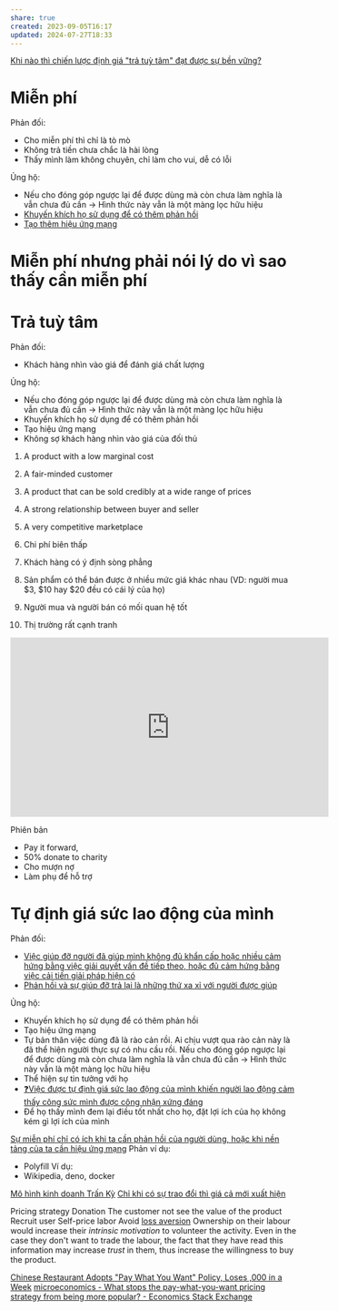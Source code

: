 ```yaml
---
share: true
created: 2023-09-05T16:17
updated: 2024-07-27T18:33
---
```

[Khi nào thì chiến lược định giá "trả tuỳ tâm" đạt được sự bền vững?](M%C3%B4%20h%C3%ACnh%20kinh%20doanh%20c%E1%BB%A7a%20c%C3%A1c%20bu%E1%BB%95i%20%C4%91%C3%A1p%20%E1%BB%A9ng%20nhu%20c%E1%BA%A7u%20h%E1%BB%8Dc%20c%C3%A1ch%20s%E1%BB%AD%20d%E1%BB%A5ng%20c%C3%B4ng%20c%E1%BB%A5%20v%C3%A0%20t%C6%B0%20duy%20l%E1%BA%ADp%20tr%C3%ACnh.md)
# Miễn phí
Phản đối:
- Cho miễn phí thì chỉ là tò mò
- Không trả tiền chưa chắc là hài lòng
- Thấy mình làm không chuyên, chỉ làm cho vui, dễ có lỗi

Ủng hộ:
- Nếu cho đóng góp ngược lại để được dùng mà còn chưa làm nghĩa là vẫn chưa đủ cần → Hình thức này vẫn là một màng lọc hữu hiệu
- [Khuyến khích họ sử dụng để có thêm phản hồi](S%E1%BB%B1%20mi%E1%BB%85n%20ph%C3%AD%20ch%E1%BB%89%20c%C3%B3%20%C3%ADch%20khi%20ta%20c%E1%BA%A7n%20ph%E1%BA%A3n%20h%E1%BB%93i%20c%E1%BB%A7a%20ng%C6%B0%E1%BB%9Di%20d%C3%B9ng,%20ho%E1%BA%B7c%20khi%20n%E1%BB%81n%20t%E1%BA%A3ng%20c%E1%BB%A7a%20ta%20c%E1%BA%A7n%20hi%E1%BB%87u%20%E1%BB%A9ng%20m%E1%BA%A1ng.md)
- [Tạo thêm hiệu ứng mạng](S%E1%BB%B1%20mi%E1%BB%85n%20ph%C3%AD%20ch%E1%BB%89%20c%C3%B3%20%C3%ADch%20khi%20ta%20c%E1%BA%A7n%20ph%E1%BA%A3n%20h%E1%BB%93i%20c%E1%BB%A7a%20ng%C6%B0%E1%BB%9Di%20d%C3%B9ng,%20ho%E1%BA%B7c%20khi%20n%E1%BB%81n%20t%E1%BA%A3ng%20c%E1%BB%A7a%20ta%20c%E1%BA%A7n%20hi%E1%BB%87u%20%E1%BB%A9ng%20m%E1%BA%A1ng.md)

# Miễn phí nhưng phải nói lý do vì sao thấy cần miễn phí

# Trả tuỳ tâm
Phản đối:
- Khách hàng nhìn vào giá để đánh giá chất lượng

Ủng hộ:
- Nếu cho đóng góp ngược lại để được dùng mà còn chưa làm nghĩa là vẫn chưa đủ cần → Hình thức này vẫn là một màng lọc hữu hiệu
- Khuyến khích họ sử dụng để có thêm phản hồi
- Tạo hiệu ứng mạng
- Không sợ khách hàng nhìn vào giá của đối thủ


1. A product with a low marginal cost
2. A fair-minded customer
3. A product that can be sold credibly at a wide range of prices
4. A strong relationship between buyer and seller
5. A very competitive marketplace

1. Chi phí biên thấp
2. Khách hàng có ý định sòng phẳng
3. Sản phẩm có thể bán được ở nhiều mức giá khác nhau (VD: người mua $3, $10 hay $20 đều có cái lý của họ) 
4. Người mua và người bán có mối quan hệ tốt
5. Thị trường rất cạnh tranh
<iframe width="560" height="315" src="https://www.youtube.com/embed/1ju8-agpCAQ?si=gH4N6nhv10oHHMy3" title="YouTube video player" frameborder="0" allow="accelerometer; autoplay; clipboard-write; encrypted-media; gyroscope; picture-in-picture; web-share" referrerpolicy="strict-origin-when-cross-origin" allowfullscreen></iframe>

Phiên bản
- Pay it forward,
- 50% donate to charity 
- Cho mượn nợ
- Làm phụ để hỗ trợ
# Tự định giá sức lao động của mình
Phản đối:
- [Việc giúp đỡ người đã giúp mình không đủ khẩn cấp hoặc nhiều cảm hứng bằng việc giải quyết vấn đề tiếp theo, hoặc đủ cảm hứng bằng việc cải tiến giải pháp hiện có](../../T%C3%A2m%20l%C3%BD%20h%E1%BB%8Dc%20qu%E1%BA%A3n%20l%C3%BD%20v%C3%A0%20lao%20%C4%91%E1%BB%99ng/Gi%C3%BAp%20%C4%91%E1%BB%A1%20nhau/Vi%E1%BB%87c%20gi%C3%BAp%20%C4%91%E1%BB%A1%20ng%C6%B0%E1%BB%9Di%20%C4%91%C3%A3%20gi%C3%BAp%20m%C3%ACnh%20kh%C3%B4ng%20%C4%91%E1%BB%A7%20kh%E1%BA%A9n%20c%E1%BA%A5p%20ho%E1%BA%B7c%20nhi%E1%BB%81u%20c%E1%BA%A3m%20h%E1%BB%A9ng%20b%E1%BA%B1ng%20vi%E1%BB%87c%20gi%E1%BA%A3i%20quy%E1%BA%BFt%20v%E1%BA%A5n%20%C4%91%E1%BB%81%20ti%E1%BA%BFp%20theo,%20ho%E1%BA%B7c%20%C4%91%E1%BB%A7%20c%E1%BA%A3m%20h%E1%BB%A9ng%20b%E1%BA%B1ng%20vi%E1%BB%87c%20c%E1%BA%A3i%20ti%E1%BA%BFn%20gi%E1%BA%A3i%20ph%C3%A1p%20hi%E1%BB%87n%20c%C3%B3.md)
- [Phản hồi và sự giúp đỡ trả lại là những thứ xa xỉ với người được giúp](../../T%C3%A2m%20l%C3%BD%20h%E1%BB%8Dc%20qu%E1%BA%A3n%20l%C3%BD%20v%C3%A0%20lao%20%C4%91%E1%BB%99ng/Gi%C3%BAp%20%C4%91%E1%BB%A1%20nhau/Ph%E1%BA%A3n%20h%E1%BB%93i%20v%C3%A0%20s%E1%BB%B1%20gi%C3%BAp%20%C4%91%E1%BB%A1%20tr%E1%BA%A3%20l%E1%BA%A1i%20l%C3%A0%20nh%E1%BB%AFng%20th%E1%BB%A9%20xa%20x%E1%BB%89%20v%E1%BB%9Bi%20ng%C6%B0%E1%BB%9Di%20%C4%91%C6%B0%E1%BB%A3c%20gi%C3%BAp.md)

Ủng hộ:
- Khuyến khích họ sử dụng để có thêm phản hồi
- Tạo hiệu ứng mạng
- Tự bản thân việc dùng đã là rào cản rồi. Ai chịu vượt qua rào cản này là đã thể hiện người thực sự có nhu cầu rồi. Nếu cho đóng góp ngược lại để được dùng mà còn chưa làm nghĩa là vẫn chưa đủ cần → Hình thức này vẫn là một màng lọc hữu hiệu
- Thể hiện sự tin tưởng với họ
- [❓Việc được tự định giá sức lao động của mình khiến người lao động cảm thấy công sức mình được công nhận xứng đáng](../Kinh%20t%E1%BA%BF%20h%E1%BB%8Dc%20t%C3%A2m%20l%C3%BD/%E2%9D%93Vi%E1%BB%87c%20%C4%91%C6%B0%E1%BB%A3c%20t%E1%BB%B1%20%C4%91%E1%BB%8Bnh%20gi%C3%A1%20s%E1%BB%A9c%20lao%20%C4%91%E1%BB%99ng%20c%E1%BB%A7a%20m%C3%ACnh%20khi%E1%BA%BFn%20ng%C6%B0%E1%BB%9Di%20lao%20%C4%91%E1%BB%99ng%20c%E1%BA%A3m%20th%E1%BA%A5y%20c%C3%B4ng%20s%E1%BB%A9c%20m%C3%ACnh%20%C4%91%C6%B0%E1%BB%A3c%20c%C3%B4ng%20nh%E1%BA%ADn%20x%E1%BB%A9ng%20%C4%91%C3%A1ng.md)
- Để họ thấy mình đem lại điều tốt nhất cho họ, đặt lợi ích của họ không kém gì lợi ích của mình

[Sự miễn phí chỉ có ích khi ta cần phản hồi của người dùng, hoặc khi nền tảng của ta cần hiệu ứng mạng](S%E1%BB%B1%20mi%E1%BB%85n%20ph%C3%AD%20ch%E1%BB%89%20c%C3%B3%20%C3%ADch%20khi%20ta%20c%E1%BA%A7n%20ph%E1%BA%A3n%20h%E1%BB%93i%20c%E1%BB%A7a%20ng%C6%B0%E1%BB%9Di%20d%C3%B9ng,%20ho%E1%BA%B7c%20khi%20n%E1%BB%81n%20t%E1%BA%A3ng%20c%E1%BB%A7a%20ta%20c%E1%BA%A7n%20hi%E1%BB%87u%20%E1%BB%A9ng%20m%E1%BA%A1ng.md)
Phản ví dụ:
- Polyfill
Ví dụ:
- Wikipedia, deno, docker

[Mô hình kinh doanh Trấn Kỳ](../../../%F0%9F%93%90%20D%E1%BB%B1%20%C3%A1n/Tr%E1%BA%A5n%20K%E1%BB%B3/C%C5%A9/9%20Blog/M%C3%B4%20h%C3%ACnh%20kinh%20doanh%20Tr%E1%BA%A5n%20K%E1%BB%B3.md)
[Chỉ khi có sự trao đổi thì giá cả mới xuất hiện](./Ch%E1%BB%89%20khi%20c%C3%B3%20s%E1%BB%B1%20trao%20%C4%91%E1%BB%95i%20th%C3%AC%20gi%C3%A1%20c%E1%BA%A3%20m%E1%BB%9Bi%20xu%E1%BA%A5t%20hi%E1%BB%87n.md) 

Pricing strategy
Donation
The customer not see the value of the product
Recruit user 
Self-price labor
Avoid [loss aversion](https://en.wikipedia.org/wiki/Loss_aversion "Loss aversion - Wikipedia")
Ownership on their labour would increase their *intrinsic motivation* to volunteer the activity. Even in the case they don't want to trade the labour, the fact that they have read this information may increase *trust* in them, thus increase the willingness to buy the product.


[Chinese Restaurant Adopts "Pay What You Want" Policy, Loses ,000 in a Week](https://www.odditycentral.com/news/chinese-restaurant-adopts-pay-what-you-want-policy-loses-15000-in-a-week.html)
[microeconomics - What stops the pay-what-you-want pricing strategy from being more popular? - Economics Stack Exchange](https://economics.stackexchange.com/q/57273/45941)
